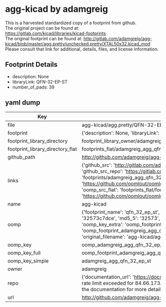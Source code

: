 # agg-kicad by adamgreig  
This is a harvested standardized copy of a footprint from github.  
The original project can be found at:  
https://gitlab.com/kicad/libraries/kicad-footprints  
The original footprint can be found at:
http://gitlab.com/adamgreig/agg-kicad/blob/master/agg.pretty/unchecked.pretty/XTAL50x32.kicad_mod
Please consult that link for additional, details, files, and license information.  
## Footprint Details
* description: None  
* libraryLink: QFN-32-EP-ST  
* number_of_pads: 39  
## yaml dump  
| Key | Value |  
| --- | --- |  
| file | agg-kicad/agg.pretty/QFN-32-EP-ST.kicad_mod |  
| footprint | {'description': None, 'libraryLink': 'QFN-32-EP-ST', 'number_of_pads': 39} |  
| footprint_library_directory | footprint_library_owner/adamgreig_agg-kicad |  
| footprint_library_directory_flat | footprints_flat/adamgreig_agg_qfn_32_ep_st/working |  
| github_path | http://github.com/adamgreig/agg-kicad/blob/master/agg.pretty/QFN-32-EP-ST.kicad_mod |  
| links | {'github_src': 'http://gitlab.com/adamgreig/agg-kicad/blob/master/agg.pretty/unchecked.pretty/XTAL50x32.kicad_mod', 'github_src_repo': 'https://gitlab.com/kicad/libraries/kicad-footprints', 'oomp_bot': 'footprints/adamgreig_agg_qfn_32_ep_st/working', 'oomp_bot_github': 'https://github.com/oomlout/oomlout_oomp_footprint_bot/tree/main/footprints/adamgreig_agg_qfn_32_ep_st/working', 'oomp_src_flat': 'footprints_flat/footprints_flat/adamgreig_agg_qfn_32_ep_st/working', 'oomp_src_flat_github': 'https://github.com/oomlout/oomlout_oomp_footprint_src/tree/main/footprints_flat/adamgreig_agg_qfn_32_ep_st/working'} |  
| name | agg-kicad |  
| oomp | {'footprint_name': 'qfn_32_ep_st', 'library_name': 'agg', 'md5': '32573c7dced970c2fd325886e7aef0b7', 'md5_10': '32573c7dce', 'md5_5': '32573', 'md5_6': '32573c', 'oomp_key': 'oomp_adamgreig_agg_qfn_32_ep_st', 'oomp_key_extra': 'oomp_footprint_adamgreig_agg_qfn_32_ep_st', 'oomp_key_full': 'oomp_footprint_adamgreig_agg_qfn_32_ep_st_32573c', 'oomp_key_simple': 'adamgreig_agg_qfn_32_ep_st', 'original_filename': 'agg-kicad/agg.pretty/QFN-32-EP-ST.kicad_mod', 'owner_name': 'adamgreig'} |  
| oomp_key | oomp_adamgreig_agg_qfn_32_ep_st |  
| oomp_key_full | oomp_footprint_adamgreig_agg_qfn_32_ep_st |  
| oomp_key_simple | adamgreig_agg_qfn_32_ep_st |  
| owner | adamgreig |  
| repo | {'documentation_url': 'https://docs.github.com/rest/overview/resources-in-the-rest-api#rate-limiting', 'message': "API rate limit exceeded for 84.66.173.59. (But here's the good news: Authenticated requests get a higher rate limit. Check out the documentation for more details.)"} |  
| url | http://github.com/adamgreig/agg-kicad |  

